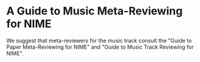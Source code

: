 # A Guide to Music Meta-Reviewing for NIME

We suggest that meta-reviewers for the music track consult the "Guide to Paper Meta-Reviewing for NIME" and "Guide to Music Track Reviewing for NIME".
